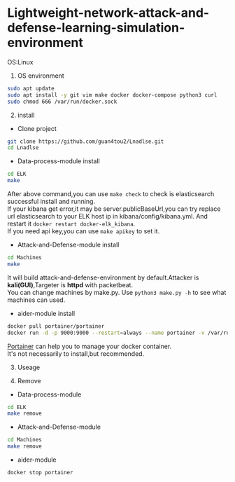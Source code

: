 # Lightweight-network-attack-and-defense-learning-simulation-environment

OS:Linux

1. OS environment
```bash
sudo apt update 
sudo apt install -y git vim make docker docker-compose python3 curl
sudo chmod 666 /var/run/docker.sock
```


2. install
  - Clone project
```bash
git clone https://github.com/guan4tou2/Lnadlse.git
cd Lnadlse
```
  - Data-process-module install
```bash
cd ELK
make
```
After above command,you can use `make check` to check is elasticsearch successful install and running. </br>
If your kibana get error,it may be server.publicBaseUrl,you can try replace url elasticsearch to your ELK host ip in kibana/config/kibana.yml. And restart it `docker restart docker-elk_kibana`.</br>
If you need api key,you can use `make apikey` to set it. </br>

  - Attack-and-Defense-module install
```bash
cd Machines
make
```
It will build attack-and-defense-environment by default.Attacker is **kali(GUI)**,Targeter is **httpd** with packetbeat. </br>
You can change machines by make.py. Use `python3 make.py -h` to see what machines can used.

 - aider-module install
```bash
docker pull portainer/portainer
docker run -d -p 9000:9000 --restart=always --name portainer -v /var/run/docker.sock:/var/run/docker.sock portainer/portainer
```
[Portainer](https://github.com/portainer/portainer) can help you to manage your docker container. </br>
It's not necessarily to install,but recommended.

3. Useage



4. Remove
  - Data-process-module
```bash
cd ELK
make remove
```
  - Attack-and-Defense-module 
```bash
cd Machines
make remove
```
 - aider-module
```bash
docker stop portainer
```
